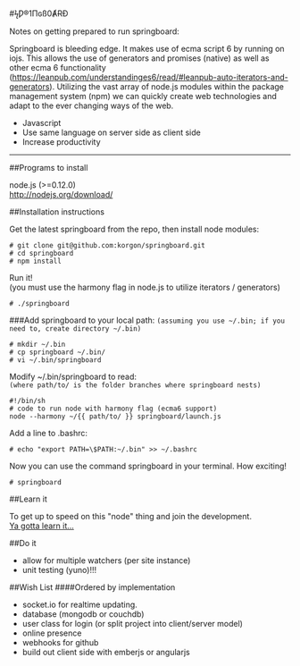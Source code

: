 #ϟǷ®1Πɢß0ȺɌÐ

Notes on getting prepared to run springboard:

Springboard is bleeding edge. It makes use of ecma script 6 by running on iojs. This allows the use of generators and promises (native) as well as other ecma 6 functionality (https://leanpub.com/understandinges6/read/#leanpub-auto-iterators-and-generators). Utilizing the vast array of node.js modules within the package management system (npm) we can quickly create web technologies and adapt to the ever changing ways of the web.

* Javascript
* Use same language on server side as client side
* Increase productivity

---


##Programs to install

node.js (>=0.12.0)  
http://nodejs.org/download/

##Installation instructions

Get the latest springboard from the repo, then install node modules:

```shellsession
# git clone git@github.com:korgon/springboard.git
# cd springboard
# npm install
```

Run it!  
(you must use the harmony flag in node.js to utilize iterators / generators)

```shellsession
# ./springboard
```

###Add springboard to your local path:
``(assuming you use ~/.bin; if you need to, create directory ~/.bin)``

```shellsession
# mkdir ~/.bin
# cp springboard ~/.bin/
# vi ~/.bin/springboard
```

Modify ~/.bin/springboard to read:  
`(where path/to/ is the folder branches where springboard nests)`

```
#!/bin/sh
# code to run node with harmony flag (ecma6 support)
node --harmony ~/{{ path/to/ }} springboard/launch.js
```

Add a line to .bashrc:

```shellsession
# echo "export PATH=\$PATH:~/.bin" >> ~/.bashrc
```

Now you can use the command springboard in your terminal. How exciting!
```shellsession
# springboard
```

##Learn it

To get up to speed on this "node" thing and join the development.  
[Ya gotta learn it...](./learn.md)

##Do it
* allow for multiple watchers (per site instance)
* unit testing (yuno)!!!

##Wish List
####Ordered by implementation
* socket.io for realtime updating.
* database (mongodb or couchdb)
* user class for login (or split project into client/server model)
* online presence
* webhooks for github
* build out client side with emberjs or angularjs
